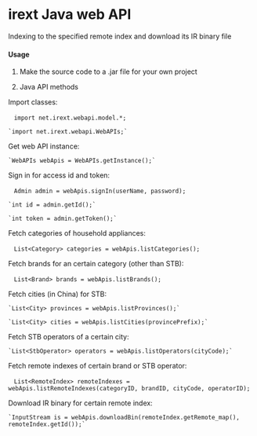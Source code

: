 # irext Java web API  
Indexing to the specified remote index and download its IR binary file

#### Usage
1. Make the source code to a .jar file for your own project  

2. Java API methods  

Import classes:

    `import net.irext.webapi.model.*;`
    
    `import net.irext.webapi.WebAPIs;`

Get web API instance:

    `WebAPIs webApis = WebAPIs.getInstance();`
    
Sign in for access id and token:

    `Admin admin = webApis.signIn(userName, password);`
    
    `int id = admin.getId();`
    
    `int token = admin.getToken();`

Fetch categories of household appliances:

    `List<Category> categories = webApis.listCategories();`

Fetch brands for an certain category (other than STB):

    `List<Brand> brands = webApis.listBrands();`

Fetch cities (in China) for STB:

    `List<City> provinces = webApis.listProvinces();`

    `List<City> cities = webApis.listCities(provincePrefix);`

Fetch STB operators of a certain city:

    `List<StbOperator> operators = webApis.listOperators(cityCode);`

Fetch remote indexes of certain brand or STB operator:

    `List<RemoteIndex> remoteIndexes = webApis.listRemoteIndexes(categoryID, brandID, cityCode, operatorID);`

Download IR binary for certain remote index:

    `InputStream is = webApis.downloadBin(remoteIndex.getRemote_map(), remoteIndex.getId());`
